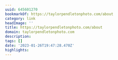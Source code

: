 ```yaml
---
uuid: 645601270
bookmarkOf: https://taylorpendletonphoto.com/about
category: link
headImage: ''
title: https://taylorpendletonphoto.com/about
domain: taylorpendletonphoto.com
description:
tags: []
date: '2023-01-26T19:47:28.470Z'
highlights:
---
```




